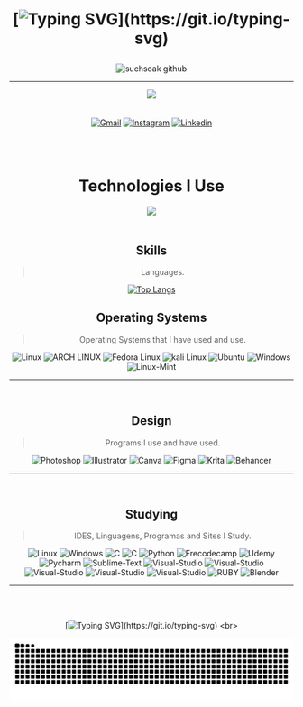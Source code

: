 <!-- https://dev.to/envoy_/150-badges-for-github-pnk -->

<h1 align="center">

[![Typing SVG](https://readme-typing-svg.herokuapp.com?font=Fira+Code&pause=1000&color=6906CFFF&center=true&lines=~+Hello+I'm+~+M?x+~)](https://git.io/typing-svg)

</h1>

<div align="center"> 

![suchsoak github](https://github-profile-summary-cards.vercel.app/api/cards/profile-details?username=suchsoak&theme=2077)

</h1>
<hr>

<!-- [![Top Langs](https://github-readme-stats.vercel.app/api/top-langs/?username=suchsoak&hide_progress=false&theme=midnight-purple)](https://github.com/anuraghazra/github-readme-stats) -->

<div align="center"> 

<img src="https://media3.giphy.com/media/YRMb6dd7zprS00JdGZ/giphy.gif?cid=ecf05e47dgtl6vh0u9jff54qd244e1v0zcajq2ng3a6qfsgz&ep=v1_stickers_search&rid=giphy.gif&ct=s" width="100" center=true></img>
<br>
<br>

<div class="cat">

[![Gmail](https://img.shields.io/badge/Gmail-D14836?style=for-the-badge&logo=gmail&logoColor=white)](mailto:max14soak@gmail.com)
[![Instagram](https://img.shields.io/badge/Instagram-E4405F?style=for-the-badge&logo=instagram&logoColor=white)](https://www.instagram.com/desenhorealidade/)
[![Linkedin](https://img.shields.io/badge/LinkedIn-0077B5?style=for-the-badge&logo=linkedin&logoColor=white)](https://www.linkedin.com/in/maxsuell-aquiles-b643a6236/)

</div>

<br>
<br>

# Technologies I Use

<img src="https://media.giphy.com/media/WUlplcMpOCEmTGBtBW/giphy.gif" width="100">

</div>
<br>

## Skills
> Languages.

[![Top Langs](https://github-readme-stats.vercel.app/api/top-langs/?username=suchsoak&hide_progress=false&theme=shadow_red)](https://github.com/anuraghazra/github-readme-stats)

## Operating Systems
> Operating Systems that I have used and use.
<div class="Sistemas-Operacionais">

<img alt="Linux" src="https://img.shields.io/badge/Linux-FCC624?style=for-the-badge&logo=linux&logoColor=black"></img>
<img alt="ARCH LINUX" src="https://img.shields.io/badge/Arch_Linux-1793D1?style=for-the-badge&logo=arch-linux&logoColor=white"></img>
<img alt="Fedora Linux" src="https://img.shields.io/badge/Fedora-294172?style=for-the-badge&logo=fedora&logoColor=white"></img>
<img alt="kali Linux" src="https://img.shields.io/badge/Kali_Linux-557C94?style=for-the-badge&logo=kali-linux&logoColor=white"></img>
<img alt="Ubuntu" src="https://img.shields.io/badge/Ubuntu-E95420?style=for-the-badge&logo=ubuntu&logoColor=white"></img>
<img alt="Windows" src="https://img.shields.io/badge/Windows-0078D6?style=for-the-badge&logo=windows&logoColor=white"></img>
<img alt="Linux-Mint" src="https://img.shields.io/badge/Linux_Mint-87CF3E?style=for-the-badge&logo=linux-mint&logoColor=white"></img>
 
<!-- <img alt="Python" src="https://img.shields.io/badge/Python-3776AB?style=for-the-badge&logo=python&logoColor=white"></img>
<img alt="Shell Script" src="https://img.shields.io/badge/Shell_Script-121011?style=for-the-badge&logo=gnu-bash&logoColor=white"></img>
<img alt="MARKDOWN" src="https://img.shields.io/badge/Markdown-000000?style=for-the-badge&logo=markdown&logoColor=white"></img>
<img alt="Powershell" src="https://img.shields.io/badge/Powershell-2CA5E0?style=for-the-badge&logo=powershell&logoColor=white"></img>
<img alt="HTML-5" src="https://img.shields.io/badge/HTML5-E34F26?style=for-the-badge&logo=html5&logoColor=white"></img>
<img alt="CSS-3" src="https://img.shields.io/badge/CSS3-1572B6?style=for-the-badge&logo=css3&logoColor=white"></img> -->

<hr>
</div> 
<br>

## Design
> Programs I use and have used.
<div>

<img alt="Photoshop" src="https://img.shields.io/badge/Adobe%20Photoshop-31A8FF?style=for-the-badge&logo=Adobe%20Photoshop&logoColor=black"></img>
<img alt="Illustrator" src="https://img.shields.io/badge/Adobe%20Illustrator-FF9A00?style=for-the-badge&logo=adobe%20illustrator&logoColor=white"></img>
<img alt="Canva" src="https://img.shields.io/badge/Canva-%2300C4CC.svg?&style=for-the-badge&logo=Canva&logoColor=white"></img>
<img alt="Figma" src="https://img.shields.io/badge/Figma-F24E1E?style=for-the-badge&logo=figma&logoColor=white"></img>
<img alt="Krita" src="https://img.shields.io/badge/Krita-203759?style=for-the-badge&logo=krita&logoColor=EEF37B"></img>
<img alt="Behancer" src="https://img.shields.io/badge/Behance-0054F7?style=for-the-badge&logo=behance&logoColor=white"></img>
<hr>
</div>

<br>

## Studying
> IDES, Linguagens, Programas and Sites I Study.

<div>

<img alt="Linux" src="https://img.shields.io/badge/Linux-FCC624?style=for-the-badge&logo=linux&logoColor=black"></img>
<img alt="Windows" src="https://img.shields.io/badge/Windows-0078D6?style=for-the-badge&logo=windows&logoColor=white"></img>
<img alt="C" src="https://img.shields.io/badge/C-00599C?style=for-the-badge&logo=c&logoColor=white"></img>
<img alt="C" src="https://img.shields.io/badge/C%2B%2B-00599C?style=for-the-badge&logo=c%2B%2B&logoColor=white"></img>
<img alt="Python" src="https://img.shields.io/badge/Python-3776AB?style=for-the-badge&logo=python&logoColor=white"></img>
<img alt="Frecodecamp" src="https://img.shields.io/badge/freecodecamp-27273D?style=for-the-badge&logo=freecodecamp&logoColor=white"></img>
<img alt="Udemy" src="https://img.shields.io/badge/Udemy-EC5252?style=for-the-badge&logo=Udemy&logoColor=white"></img>
<img alt="Pycharm" src="https://img.shields.io/badge/PyCharm-000000.svg?&style=for-the-badge&logo=PyCharm&logoColor=white"></img>
<img alt="Sublime-Text" src="https://img.shields.io/badge/sublime_text-%23575757.svg?&style=for-the-badge&logo=sublime-text&logoColor=important"></img>
<img alt="Visual-Studio" src="https://img.shields.io/badge/Visual_Studio_Code-0078D4?style=for-the-badge&logo=visual%20studio%20code&logoColor=white"></img>
<img alt="Visual-Studio" src="https://img.shields.io/badge/Visual_Studio-5C2D91?style=for-the-badge&logo=visual%20studio&logoColor=white"></img>
<img alt="Visual-Studio" src="https://img.shields.io/badge/windows%20terminal-4D4D4D?style=for-the-badge&logo=windows%20terminal&logoColor=white"></img>
<img alt="Visual-Studio" src="https://img.shields.io/badge/powershell-5391FE?style=for-the-badge&logo=powershell&logoColor=white"></img>
<img alt="Visual-Studio" src="https://img.shields.io/badge/GIT-E44C30?style=for-the-badge&logo=git&logoColor=white"></img>
<img alt="RUBY" src="https://img.shields.io/badge/Ruby-CC342D?style=for-the-badge&logo=ruby&logoColor=white"></img>
<img alt="Blender" src="https://img.shields.io/badge/blender-%23F5792A.svg?style=for-the-badge&logo=blender&logoColor=white"></img>
<hr>
<br>
<br>

</div>

<!-- ![suchsoak GitHub stats](https://github-readme-stats.vercel.app/api?username=suchsoak&show_icons=true&theme=midnight-purple)  -->


[![Typing SVG](https://readme-typing-svg.herokuapp.com?font=Mr.robot&pause=1000&color=ff0000&vCenter=true&width=449&height=111&lines=Thank+you+for+viewing+my+profile+!!)](https://git.io/typing-svg)
<br>

![Snake animation](https://github.com/suchsoak/suchsoak/blob/output/github-contribution-grid-snake.svg)

<!-- Alguns Sites Utilizados -->
<!-- https://giphy.com/search/Stickers-python-stickers -->
<!-- https://readme-typing-svg.herokuapp.com/demo/ -->
<!-- https://github.com/trinib/trinib/blob/main/README.md -->
<!-- https://animated-fluent-emoji.vercel.app/ -->


<!-- ![snake gif](https://github.com/suchsoak/suchsoak/blob/output/github-contribution-grid-snake.svg) -->
